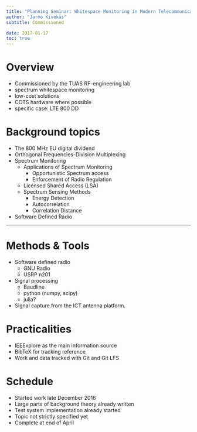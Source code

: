 ```yaml
---
title: "Planning Seminar: Whitespace Monitoring in Modern Telecommunications Systems"
author: "Jarmo Kivekäs"
subtitle: Commissioned

date: 2017-01-17
toc: true
---
```


# Overview

- Commissioned by the TUAS RF-engineering lab
- spectrum whitespace monitoring
- low-cost solutions
- COTS hardware where possible
- specific case: LTE 800 DD


# Background topics

- The 800 MHz EU digital dividend
- Orthogonal Frequencies-Division Multiplexing
- Spectrum Monitoring
    - Applications of Spectrum Monitoring
        - Opportunistic Spectrum access
        - Enforcement of Radio Regulation
    - Licensed Shared Access (LSA)
    - Spectrum Sensing Methods
        - Energy Detection
        - Autocorrelation
        - Correlation Distance
- Software Defined Radio


---

# Methods & Tools

- Software defined radio
    - GNU Radio
    - USRP n201
- Signal processing
    - Baudline
    - python (numpy, scipy)
    - julia?
- Signal capture from the ICT antenna platform.



# Practicalities

- IEEExplore as the main information source
- BibTeX for tracking reference
- Work and data tracked with Git and Git LFS

# Schedule

- Started work late December 2016
- Large parts of background theory already written
- Test system implementation already started
- Topic not strictly specified yet
- Complete at end of April
